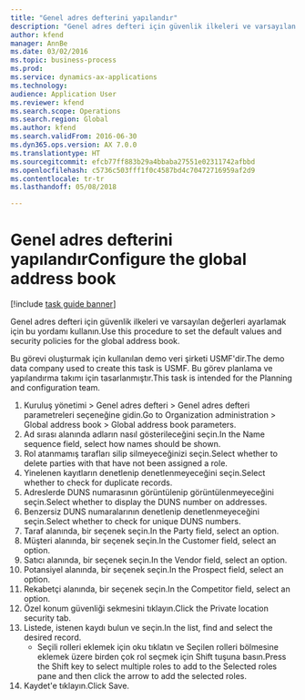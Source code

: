 ```yaml
--- 
title: "Genel adres defterini yapılandır"
description: "Genel adres defteri için güvenlik ilkeleri ve varsayılan değerleri ayarlamak için bu yordamı kullanın."
author: kfend
manager: AnnBe
ms.date: 03/02/2016
ms.topic: business-process
ms.prod: 
ms.service: dynamics-ax-applications
ms.technology: 
audience: Application User
ms.reviewer: kfend
ms.search.scope: Operations
ms.search.region: Global
ms.author: kfend
ms.search.validFrom: 2016-06-30
ms.dyn365.ops.version: AX 7.0.0
ms.translationtype: HT
ms.sourcegitcommit: efcb77ff883b29a4bbaba27551e02311742afbbd
ms.openlocfilehash: c5736c503fff1f0c4587bd4c70472716959af2d9
ms.contentlocale: tr-tr
ms.lasthandoff: 05/08/2018

---
```

# <a name="configure-the-global-address-book"></a><span data-ttu-id="4e16d-103">Genel adres defterini yapılandır</span><span class="sxs-lookup"><span data-stu-id="4e16d-103">Configure the global address book</span></span>

[!include [task guide banner](../../includes/task-guide-banner.md)]

<span data-ttu-id="4e16d-104">Genel adres defteri için güvenlik ilkeleri ve varsayılan değerleri ayarlamak için bu yordamı kullanın.</span><span class="sxs-lookup"><span data-stu-id="4e16d-104">Use this procedure to set the default values and security policies for the global address book.</span></span> 

<span data-ttu-id="4e16d-105">Bu görevi oluşturmak için kullanılan demo veri şirketi USMF'dir.</span><span class="sxs-lookup"><span data-stu-id="4e16d-105">The demo data company used to create this task is USMF.</span></span> <span data-ttu-id="4e16d-106">Bu görev planlama ve yapılandırma takımı için tasarlanmıştır.</span><span class="sxs-lookup"><span data-stu-id="4e16d-106">This task is intended for the Planning and configuration team.</span></span>

1. <span data-ttu-id="4e16d-107">Kuruluş yönetimi > Genel adres defteri > Genel adres defteri parametreleri seçeneğine gidin.</span><span class="sxs-lookup"><span data-stu-id="4e16d-107">Go to Organization administration > Global address book > Global address book parameters.</span></span>
2. <span data-ttu-id="4e16d-108">Ad sırası alanında adların nasıl gösterileceğini seçin.</span><span class="sxs-lookup"><span data-stu-id="4e16d-108">In the Name sequence field, select how names should be shown.</span></span>
3. <span data-ttu-id="4e16d-109">Rol atanmamış tarafları silip silmeyeceğinizi seçin.</span><span class="sxs-lookup"><span data-stu-id="4e16d-109">Select whether to delete parties with that have not been assigned a role.</span></span>
4. <span data-ttu-id="4e16d-110">Yinelenen kayıtların denetlenip denetlenmeyeceğini seçin.</span><span class="sxs-lookup"><span data-stu-id="4e16d-110">Select whether to check for duplicate records.</span></span>
5. <span data-ttu-id="4e16d-111">Adreslerde DUNS numarasının görüntülenip görüntülenmeyeceğini seçin.</span><span class="sxs-lookup"><span data-stu-id="4e16d-111">Select whether to display the DUNS number on addresses.</span></span>
6. <span data-ttu-id="4e16d-112">Benzersiz DUNS numaralarının denetlenip denetlenmeyeceğini seçin.</span><span class="sxs-lookup"><span data-stu-id="4e16d-112">Select whether to check for unique DUNS numbers.</span></span>
7. <span data-ttu-id="4e16d-113">Taraf alanında, bir seçenek seçin.</span><span class="sxs-lookup"><span data-stu-id="4e16d-113">In the Party field, select an option.</span></span>
8. <span data-ttu-id="4e16d-114">Müşteri alanında, bir seçenek seçin.</span><span class="sxs-lookup"><span data-stu-id="4e16d-114">In the Customer field, select an option.</span></span>
9. <span data-ttu-id="4e16d-115">Satıcı alanında, bir seçenek seçin.</span><span class="sxs-lookup"><span data-stu-id="4e16d-115">In the Vendor field, select an option.</span></span>
10. <span data-ttu-id="4e16d-116">Potansiyel alanında, bir seçenek seçin.</span><span class="sxs-lookup"><span data-stu-id="4e16d-116">In the Prospect field, select an option.</span></span>
11. <span data-ttu-id="4e16d-117">Rekabetçi alanında, bir seçenek seçin.</span><span class="sxs-lookup"><span data-stu-id="4e16d-117">In the Competitor field, select an option.</span></span>
12. <span data-ttu-id="4e16d-118">Özel konum güvenliği sekmesini tıklayın.</span><span class="sxs-lookup"><span data-stu-id="4e16d-118">Click the Private location security tab.</span></span>
13. <span data-ttu-id="4e16d-119">Listede, istenen kaydı bulun ve seçin.</span><span class="sxs-lookup"><span data-stu-id="4e16d-119">In the list, find and select the desired record.</span></span>
    * <span data-ttu-id="4e16d-120">Seçili rolleri eklemek için oku tıklatın ve Seçilen rolleri bölmesine eklemek üzere birden çok rol seçmek için Shift tuşuna basın.</span><span class="sxs-lookup"><span data-stu-id="4e16d-120">Press the Shift key to select multiple roles to add to the Selected roles pane and then click the arrow to add the selected roles.</span></span>  
14. <span data-ttu-id="4e16d-121">Kaydet'e tıklayın.</span><span class="sxs-lookup"><span data-stu-id="4e16d-121">Click Save.</span></span>


